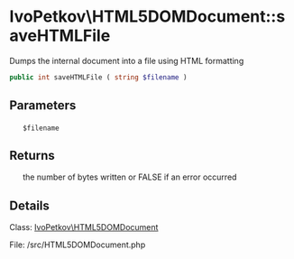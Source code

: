 # IvoPetkov\HTML5DOMDocument::saveHTMLFile

Dumps the internal document into a file using HTML formatting

```php
public int saveHTMLFile ( string $filename )
```

## Parameters

&nbsp;&nbsp;&nbsp;&nbsp;&nbsp;&nbsp;`$filename`

## Returns

&nbsp;&nbsp;&nbsp;&nbsp;&nbsp;&nbsp;the number of bytes written or FALSE if an error occurred

## Details

Class: [IvoPetkov\HTML5DOMDocument](ivopetkov.html5domdocument.class.md)

File: /src/HTML5DOMDocument.php

